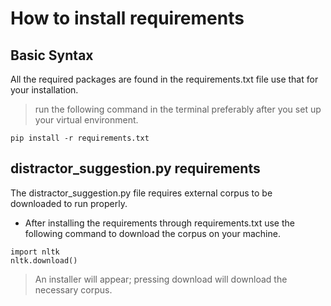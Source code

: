 # How to install requirements

## Basic Syntax

All the required packages are found in the requirements.txt file use that for your installation.

> run the following command in the terminal preferably after you set up your virtual environment.

```
pip install -r requirements.txt
```

## distractor_suggestion.py requirements

The distractor_suggestion.py file requires external corpus to be downloaded to run properly.

- After installing the requirements through requirements.txt use the following command to download the corpus on your machine.

```
import nltk
nltk.download()
```

> An installer will appear; pressing download will download the necessary corpus.
